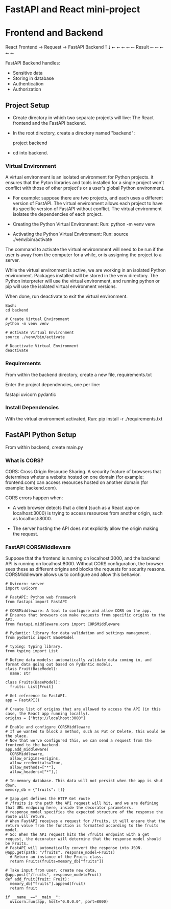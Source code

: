 # FastAPI and React mini-project

# Frontend and Backend

React Frontend -> Request -> FastAPI Backend
      ⭡                           ⭣
       ⭠ ⭠ ⭠ ⭠ ⭠  Result ⭠ ⭠ ⭠ ⭠ ⭠

FastAPI Backend handles:
- Sensitive data
- Storing in database
- Authentication
- Authorization


## Project Setup

- Create directory in which two separate projects will live: The React frontend and the FastAPI backend.

- In the root directory, create a directory named "backend":

  project
    backend

- cd into backend.

### Virtual Environment
A virtual environment is an isolated environment for Python projects. it ensures that the Pyton libraries and tools installed for a single project won't conflict with those of other project's or a user's global Python environment.

- For example: suppose there are two projects, and each uses a different version of FastAPI. The virtual environment allows each project to have its specific version of FastAPI without conflict. The virtual environment isolates the dependencies of each project.

* Creating the Python Virtual Environment:
Run:
python -m venv venv

* Activating the Python Virtual Environment:
Run:
source ./venv/bin/activate

The command to activate the virtual environmnent will need to be run if the user is away from the computer for a while, or is assigning the project to a server.

While the virtual environment is active, we are working in an isolated Python environment. Packages installed will be stored in the venv directory. The Python interpreter will use the virtual environment, and running python or pip will use the isolated virtual environment versions.

When done, run deactivate to exit the virtual environment.
```
Bash:
cd backend

# Create Virtual Environment
python -m venv venv

# Activate Virtual Environment
source ./venv/bin/activate

# Deactivate Virtual Environment
deactivate
```

### Requirements
From within the backend directory, create a new file, requirements.txt

Enter the project dependencies, one per line:

fastapi
uvicorn
pydantic


### Install Dependencies
With the virtual environment activated,
Run:
pip install -r ./requirements.txt


## FastAPI Python Setup

From within backend, create main.py

### What is CORS?
CORS: Cross Origin Resource Sharing. A security feature of browsers that determines wheter a website hosted on one domain (for example: frontend.com) can access resources hosted on another domain (for example: backend.com).

CORS errors happen when:
- A web browser detects that a client (such as a React app on localhost:3000) is trying to access resources from another origin, such as localhost:8000.

- The server hosting the API does not explicitly allow the origin making the request.

### FastAPI CORSMiddleware
Suppose that the frontend is running on localhost:3000, and the backend API is running on localhost:8000. Without CORS configuration, the browser sees these as different origins and blocks the requests for security reasons. CORSMiddleware allows us to configure and allow this behavior.

```
# Uvicorn: server
import uvicorn

# FastAPI: Python web framework 
from fastapi import FastAPI

# CORSMiddleware: A tool to configure and allow CORS on the app.
# Ensures that browsers can make requests from specific origins to the API.
from fastapi.middleware.cors import CORSMiddleware

# Pydantic: library for data validation and settings management.
from pydantic import BaseModel

# typing: typing library.
from typing import List

# Define data models: automatically validate data coming in, and format data going out based on Pydantic models.
class Fruit(BaseModel):
  name: str

class Fruits(BaseModel):
  fruits: List[Fruit]

# Get reference to FastAPI.
app = FastAPI()

# Create list of origins that are allowed to access the API (in this case, the React app running locally).
origins = ["http://localhost:3000"]

# Enable and configure CORSMiddleware
# If we wanted to block a method, such as Put or Delete, this would be the place.
# Now that we've configured this, we can send a request from the frontend to the backend.
app.add_middleware(
  CORSMiddleware,
  allow_origins=origins,
  allow_credentials=True,
  allow_methods=["*"],
  allow_headers=["*"],)

# In-memory database. This data will not persist when the app is shut down.
memory_db = {"fruits": []}

# @app.get defines the HTTP Get route
# /fruits is the path the API request will hit, and we are defining that URL endpoing here, inside the decorator parameters.
# response_model specifies the expected structure of the response the route will return.
# When FastAPI receives a request for /fruits, it will ensure that the return value from the function is formatted according to the fruits model.
# So: When the API request hits the /fruits endpoint with a get request, the decorator will determine that the response model should be Fruits.
# FastAPI will automatically convert the response into JSON.
@app.get(path: "/fruits", response_model=Fruits)
  # Return an instance of the Fruits class.
  return Fruits(fruits=memory_db["fruits"])

# Take input from user, create new data.
@app.post("/fruits", response_model=Fruit)
def add_fruit(fruit: Fruit):
  memory_db["fruits"].append(fruit)
  return fruit

if __name__=="__main__":
  uvicorn.run(app, host="0.0.0.0", port=8000)
  









  


```












